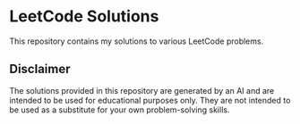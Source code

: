# LeetCode Solutions

This repository contains my solutions to various LeetCode problems.

## Disclaimer

The solutions provided in this repository are generated by an AI and are intended to be used for educational purposes only. They are not intended to be used as a substitute for your own problem-solving skills.
